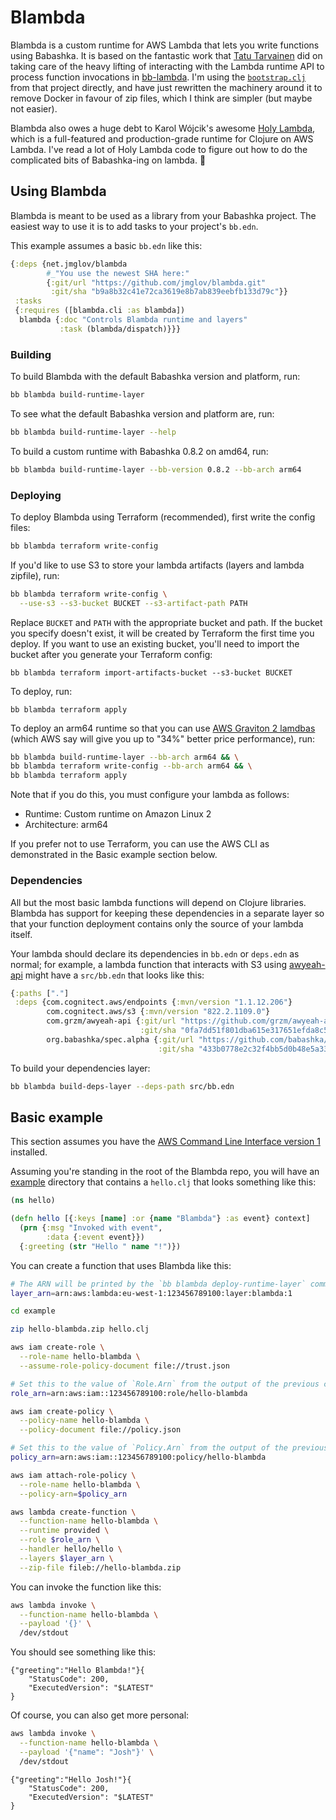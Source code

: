# Blambda

Blambda is a custom runtime for AWS Lambda that lets you write functions using
Babashka. It is based on the fantastic work that [Tatu
Tarvainen](https://github.com/tatut) did on taking care of the heavy lifting of
interacting with the Lambda runtime API to process function invocations in
[bb-lambda](https://github.com/tatut/bb-lambda). I'm using the
[`bootstrap.clj`](blob/main/bootstrap.clj) from that project directly, and have
just rewritten the machinery around it to remove Docker in favour of zip files,
which I think are simpler (but maybe not easier).

Blambda also owes a huge debt to Karol Wójcik's awesome [Holy
Lambda](https://github.com/FieryCod/holy-lambda), which is a full-featured and
production-grade runtime for Clojure on AWS Lambda. I've read a lot of Holy
Lambda code to figure out how to do the complicated bits of Babashka-ing on
lambda. 💜

## Using Blambda

Blambda is meant to be used as a library from your Babashka project. The easiest
way to use it is to add tasks to your project's `bb.edn`.

This example assumes a basic `bb.edn` like this:

``` clojure
{:deps {net.jmglov/blambda
        #_"You use the newest SHA here:"
        {:git/url "https://github.com/jmglov/blambda.git"
         :git/sha "b9a8b32c41e72ca3619e8b7ab839eebfb133d79c"}}
 :tasks
 {:requires ([blambda.cli :as blambda])
  blambda {:doc "Controls Blambda runtime and layers"
           :task (blambda/dispatch)}}}
```

### Building

To build Blambda with the default Babashka version and platform, run:

``` sh
bb blambda build-runtime-layer
```

To see what the default Babashka version and platform are, run:

``` sh
bb blambda build-runtime-layer --help
```

To build a custom runtime with Babashka 0.8.2 on amd64, run:

``` sh
bb blambda build-runtime-layer --bb-version 0.8.2 --bb-arch arm64
```

### Deploying

To deploy Blambda using Terraform (recommended), first write the config files:

``` sh
bb blambda terraform write-config
```

If you'd like to use S3 to store your lambda artifacts (layers and lambda
zipfile), run:

``` sh
bb blambda terraform write-config \
  --use-s3 --s3-bucket BUCKET --s3-artifact-path PATH
```

Replace `BUCKET` and `PATH` with the appropriate bucket and path. If the bucket
you specify doesn't exist, it will be created by Terraform the first time you
deploy. If you want to use an existing bucket, you'll need to import the bucket
after you generate your Terraform config:

``` text
bb blambda terraform import-artifacts-bucket --s3-bucket BUCKET
```

To deploy, run:

``` text
bb blambda terraform apply
```

To deploy an arm64 runtime so that you can use [AWS Graviton 2
lamdbas](https://aws.amazon.com/blogs/compute/migrating-aws-lambda-functions-to-arm-based-aws-graviton2-processors/)
(which AWS say will give you up to "34%" better price performance), run:

``` sh
bb blambda build-runtime-layer --bb-arch arm64 && \
bb blambda terraform write-config --bb-arch arm64 && \
bb blambda terraform apply
```

Note that if you do this, you must configure your lambda as follows:
- Runtime: Custom runtime on Amazon Linux 2
- Architecture: arm64

If you prefer not to use Terraform, you can use the AWS CLI as demonstrated in
the Basic example section below.

### Dependencies

All but the most basic lambda functions will depend on Clojure libraries.
Blambda has support for keeping these dependencies in a separate layer so that
your function deployment contains only the source of your lambda itself.

Your lambda should declare its dependencies in `bb.edn` or `deps.edn` as normal;
for example, a lambda function that interacts with S3 using
[awyeah-api](https://github.com/grzm/awyeah-api) might have a `src/bb.edn` that
looks like this:

``` clojure
{:paths ["."]
 :deps {com.cognitect.aws/endpoints {:mvn/version "1.1.12.206"}
        com.cognitect.aws/s3 {:mvn/version "822.2.1109.0"}
        com.grzm/awyeah-api {:git/url "https://github.com/grzm/awyeah-api"
                             :git/sha "0fa7dd51f801dba615e317651efda8c597465af6"}
        org.babashka/spec.alpha {:git/url "https://github.com/babashka/spec.alpha"
                                 :git/sha "433b0778e2c32f4bb5d0b48e5a33520bee28b906"}}}
```

To build your dependencies layer:

``` sh
bb blambda build-deps-layer --deps-path src/bb.edn
```

## Basic example

This section assumes you have the [AWS Command Line Interface version
1](https://docs.aws.amazon.com/cli/v1/userguide/cli-chap-welcome.html)
installed.

Assuming you're standing in the root of the Blambda repo, you will have an
[example](example/) directory that contains a `hello.clj` that looks something
like this:

``` clojure
(ns hello)

(defn hello [{:keys [name] :or {name "Blambda"} :as event} context]
  (prn {:msg "Invoked with event",
        :data {:event event}})
  {:greeting (str "Hello " name "!")})
```

You can create a function that uses Blambda like this:

``` sh
# The ARN will be printed by the `bb blambda deploy-runtime-layer` command
layer_arn=arn:aws:lambda:eu-west-1:123456789100:layer:blambda:1

cd example

zip hello-blambda.zip hello.clj

aws iam create-role \
  --role-name hello-blambda \
  --assume-role-policy-document file://trust.json

# Set this to the value of `Role.Arn` from the output of the previous command
role_arn=arn:aws:iam::123456789100:role/hello-blambda

aws iam create-policy \
  --policy-name hello-blambda \
  --policy-document file://policy.json

# Set this to the value of `Policy.Arn` from the output of the previous command
policy_arn=arn:aws:iam::123456789100:policy/hello-blambda

aws iam attach-role-policy \
  --role-name hello-blambda \
  --policy-arn=$policy_arn 

aws lambda create-function \
  --function-name hello-blambda \
  --runtime provided \
  --role $role_arn \
  --handler hello/hello \
  --layers $layer_arn \
  --zip-file fileb://hello-blambda.zip
```

You can invoke the function like this:

``` sh
aws lambda invoke \
  --function-name hello-blambda \
  --payload '{}' \
  /dev/stdout
```

You should see something like this:

```
{"greeting":"Hello Blambda!"}{
    "StatusCode": 200,
    "ExecutedVersion": "$LATEST"
}
```

Of course, you can also get more personal:

``` sh
aws lambda invoke \
  --function-name hello-blambda \
  --payload '{"name": "Josh"}' \
  /dev/stdout
```

```
{"greeting":"Hello Josh!"}{
    "StatusCode": 200,
    "ExecutedVersion": "$LATEST"
}
```
